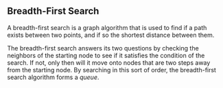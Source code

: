 ## Breadth-First Search

A breadth-first search is a graph algorithm that is used to find if a path exists between two points, and if so the shortest distance between them.

The breadth-first search answers its two questions by checking the neighbors of the starting node to see if it satisfies the condition of the search. If not, only then will it move onto nodes that are two steps away from the starting node. By searching in this sort of order, the breadth-first search algorithm forms a *queue*.
